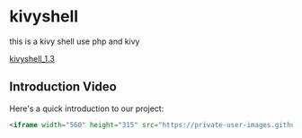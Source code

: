 # kivyshell
this is a kivy shell use php and kivy 


[kivyshell_1.3](https://github.com/khilesh114/kivyshell/releases)

## Introduction Video

Here's a quick introduction to our project:

```html
<iframe width="560" height="315" src="https://private-user-images.githubusercontent.com/108136661/324175135-005b71ac-abee-4a9a-9958-a2cebf912b48.mp4?jwt=eyJhbGciOiJIUzI1NiIsInR5cCI6IkpXVCJ9.eyJpc3MiOiJnaXRodWIuY29tIiwiYXVkIjoicmF3LmdpdGh1YnVzZXJjb250ZW50LmNvbSIsImtleSI6ImtleTUiLCJleHAiOjE3MTM2MTQ5NzEsIm5iZiI6MTcxMzYxNDY3MSwicGF0aCI6Ii8xMDgxMzY2NjEvMzI0MTc1MTM1LTAwNWI3MWFjLWFiZWUtNGE5YS05OTU4LWEyY2ViZjkxMmI0OC5tcDQ_WC1BbXotQWxnb3JpdGhtPUFXUzQtSE1BQy1TSEEyNTYmWC1BbXotQ3JlZGVudGlhbD1BS0lBVkNPRFlMU0E1M1BRSzRaQSUyRjIwMjQwNDIwJTJGdXMtZWFzdC0xJTJGczMlMkZhd3M0X3JlcXVlc3QmWC1BbXotRGF0ZT0yMDI0MDQyMFQxMjA0MzFaJlgtQW16LUV4cGlyZXM9MzAwJlgtQW16LVNpZ25hdHVyZT0xNGIyOTNlZDk4Y2M2MTZlMmFhMTAxYWNjYjdmNTFjMzVhMjM3ZGZiNTcxOWE3Y2YxNGVkNjQ2NTNlMjNmMTk2JlgtQW16LVNpZ25lZEhlYWRlcnM9aG9zdCZhY3Rvcl9pZD0wJmtleV9pZD0wJnJlcG9faWQ9MCJ9.SNTKGpxNvnNOb1fINwsLZvamUr4gX9M7cEzqHW_YlLg" frameborder="0" allowfullscreen></iframe>

